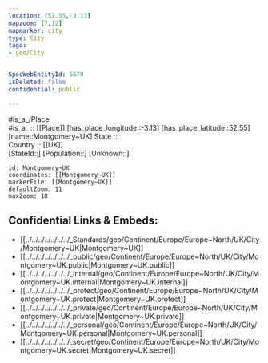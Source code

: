 ```yaml
---
location: [52.55,-3.13] 
mapzoom: [7,12] 
mapmarker: city 
type: City
tags:
- geo/City


SpocWebEntityId: 5579
isDeleted: false
confidential: public

---
```

#is_a_/Place  
#is_a_ :: [[Place]] 
[has_place_longitude::-3.13] 
[has_place_latitude::52.55] 
[name::Montgomery~UK] 
State ::  
Country :: [[UK]]  
[StateId::] 
[Population::] 
[Unknown::] 


```leaflet
id: Montgomery~UK
coordinates: [[Montgomery~UK]] 
markerFile: [[Montgomery~UK]] 
defaultZoom: 11 
maxZoom: 18
```


## Confidential Links & Embeds: 
- [[../../../../../../../_Standards/geo/Continent/Europe/Europe~North/UK/City/Montgomery~UK|Montgomery~UK]] 
- [[../../../../../../../_public/geo/Continent/Europe/Europe~North/UK/City/Montgomery~UK.public|Montgomery~UK.public]] 
- [[../../../../../../../_internal/geo/Continent/Europe/Europe~North/UK/City/Montgomery~UK.internal|Montgomery~UK.internal]] 
- [[../../../../../../../_protect/geo/Continent/Europe/Europe~North/UK/City/Montgomery~UK.protect|Montgomery~UK.protect]] 
- [[../../../../../../../_private/geo/Continent/Europe/Europe~North/UK/City/Montgomery~UK.private|Montgomery~UK.private]] 
- [[../../../../../../../_personal/geo/Continent/Europe/Europe~North/UK/City/Montgomery~UK.personal|Montgomery~UK.personal]] 
- [[../../../../../../../_secret/geo/Continent/Europe/Europe~North/UK/City/Montgomery~UK.secret|Montgomery~UK.secret]] 
